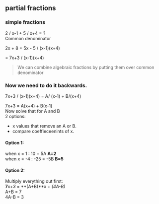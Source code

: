 ## partial fractions
### simple fractions
2 / x-1   +   5 / x+4 = ?  
Common denominator  

2x + 8 + 5x - 5  /  (x-1)(x+4)  

=  7x+3  /  (x-1)(x+4)


> We can combine algebraic fractions by putting them over common denominator  
### Now we need to do it backwards. 

7x+3  /  (x-1)(x+4)   =   A/ (x-1) + B/(x+4)  
  
7x+3  =  A(x+4) + B(x-1)  
Now solve that for A and B  
2 options:  
* x values that remove an A or B.
* compare coeffieceenints of x.  

#### Option 1:
when x = 1 : 10 = 5A  **A=2**  
when x = -4 : -25 = -5B  **B=5**  

#### Option 2:
Multiply everything  out first:  
**7**x+*3*  =  **(A+B)**x + *(4A-B)*  
A+B = 7  
4A-B = 3  

